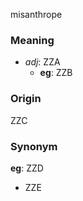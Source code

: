 misanthrope
### Meaning
+ _adj_: ZZA
    + __eg__: ZZB

### Origin

ZZC

### Synonym

__eg__: ZZD

+ ZZE


